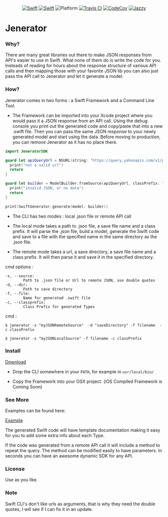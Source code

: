<p align="center">
	<br>
    <a href="https://swift.org"><img src="https://img.shields.io/badge/Swift-2.2-orange.svg?style=flat" alt="Swift" /></a>
		<a href="https://swift.org"><img src="https://img.shields.io/badge/Swift-3.0-orange.svg?style=flat" alt="Swift" /></a>
		<img src="https://img.shields.io/badge/Platform-OSX-grey.svg?style=flat" alt="Platform" />
    <a href="https://travis-ci.org/romainmenke/Jenerator"><img src="https://travis-ci.org/romainmenke/Jenerator.svg?branch=master" alt="Travis CI" /></a>
    <a href="https://codecov.io/gh/romainmenke/Jenerator"><img src="https://codecov.io/gh/romainmenke/Jenerator/branch/master/graph/badge.svg" alt="CodeCov" /></a>
    <a href="http://romainmenke.github.io/Jenerator/"><img src="https://img.shields.io/badge/Documented-86%25-blue.svg" alt="Jazzy" /></a>
</p>

# Jenerator


### Why?

There are many great libraries out there to make JSON responses from API's easier to use in Swift. What none of them do is write the code for you. Insteads of reading for hours about the response structure of various API calls and then mapping those with your favorite JSON lib you can also just pass the API call to Jenerator and let it generate a model.


### How?

Jenerator comes in two forms : a Swift Framework and a Command Line Tool.

- The Framework can be imported into your Xcode project where you would pass it a JSON response
from an API call. Using the debug console you print out the generated code and copy/paste that into a new .swift file. Then you can pass the same JSON response to your newly generated model and start using the data. Before moving to production, you can remove Jenerator as it has no place there.

```swift
import JeneratorSDK
```

```swift
guard let apiQueryUrl = NSURL(string: "https://query.yahooapis.com/v1/public/yql?q=select%20item.condition%20from%20weather.forecast%20where%20woeid%20%3D%202487889&format=json&env=store%3A%2F%2Fdatatables.org%2Falltableswithkeys") else {
  print("not a valid url")
  return
}

guard let builder = ModelBuilder.fromSource(apiQueryUrl, classPrefix: "YW")?.findAliasses() else {
  print("invalid JSON, or no data")
  return
}

print(SwiftGenerator.generate(model: builder))
```

- The CLI has two modes : local .json file or remote API call

 - The local mode takes a path to .json file, a save file name and a class prefix. It will parse the .json file, build a model, generate the Swift code and save to a file with the specified name in the same directory as the .json file.

 - The remote mode takes a url, a save directory, a save file name and a class prefix. It will then parse it and save it in the specified directory.

cmd options :

```
-s, --source:
		Path to .json file or Url to remote JSON, use double quotes
-d, --dir:
		Path to save directory
-f, --file:
		Name for generated .swift file
-c, --classprefix:
		Class Prefix for generated Types
```

cmd :

`$ jenerator -s "myJSONRemoteSource"  -d "saveDirectory" -f filename  -c classPrefix`

`$ jenerator -s "myJSONLocalSource" -f filename -c classPrefix`


### Install

[Download](https://github.com/romainmenke/Jenerator/releases "Download")

- Drop the CLI somewhere in your `PATH`, for example in `usr/local/bin/`

- Copy the Framework into your OSX project. (iOS Compiled Framework is Coming Soon)


### See More


Examples can be found here:

[Example](https://github.com/romainmenke/Jenerator/tree/master/examples/sample "Example")

The generated Swift code will have template documentation making it easy for you to add some extra info about each Type.

If the code was generated from a remote API call it will include a method to repeat the query. The method can be modified easily to have parameters. In seconds you can have an awesome dynamic SDK for any API.

### License

Use as you like.

### Note

Swift CLI's don't like urls as arguments, that is why they need the double quotes, I will see if I can fix it in an update.

